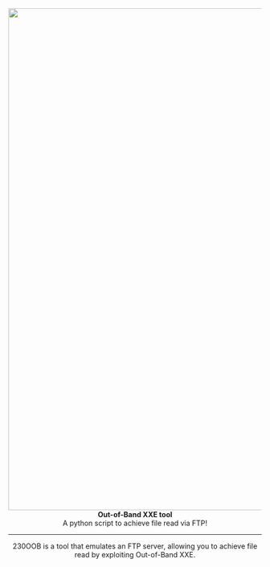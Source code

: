 <div align="center">
<img align="center" src="https://github.com/sxcurity/230-OOB/raw/master/logo.png" width="1000">
<br>
<b>Out-of-Band XXE tool</b>
<br/>
A python script to achieve file read via FTP!
<br/>
</div>
<hr/>
<div align="center">
230OOB is a tool that emulates an FTP server, allowing you to achieve file read by exploiting Out-of-Band XXE. 
</div>
